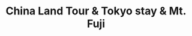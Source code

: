 ---
category: far-east-and-asia
title: China Land Tour & Tokyo stay & Mt. Fuji
class: china-land-tour-and-tokyo-stay-and-mt-fuji
cruiseline: Celebrity Cruises – Celebrity Millennium
special-info: 11nt China tour with all meal included & 3nt Tokyo Stay
price: 2999
nights: 23
cruise-url: http://www.planetcruise.co.uk/celebrity-cruises/celebrity-millennium/27-september-2016/108750?referrersiteid=970
---